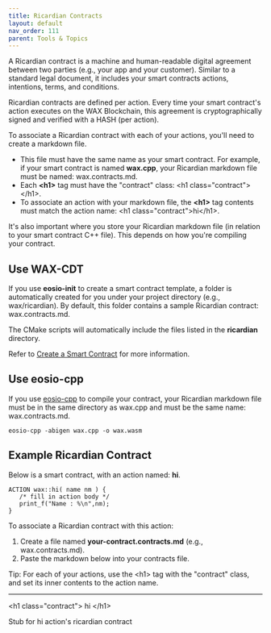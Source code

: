 ```yaml
---
title: Ricardian Contracts
layout: default
nav_order: 111
parent: Tools & Topics
---
```


A Ricardian contract is a machine and human-readable digital agreement between two parties (e.g., your app and your customer). Similar to a standard legal document, it includes your smart contracts actions, intentions, terms, and conditions. 

Ricardian contracts are defined per action. Every time your smart contract's action executes on the WAX Blockchain, this agreement is cryptographically signed and verified with a HASH (per action). 

To associate a Ricardian contract with each of your actions, you'll need to create a markdown file. 

* This file must have the same name as your smart contract. For example, if your smart contract is named **wax.cpp**, your Ricardian markdown file must be named: wax.contracts.md.
* Each **&lt;h1&gt;** tag must have the "contract" class: &lt;h1 class=&quot;contract&quot;&gt;&lt;/h1&gt;.
* To associate an action with your markdown file, the **&lt;h1&gt;** tag contents must match the action name: &lt;h1 class=&quot;contract&quot;&gt;hi&lt;/h1&gt;.

It's also important where you store your Ricardian markdown file (in relation to your smart contract C++ file). This depends on how you're compiling your contract.

## Use WAX-CDT

If you use **eosio-init** to create a smart contract template, a folder is automatically created for you under your project directory (e.g., wax/ricardian). By default, this folder contains a sample Ricardian contract: wax.contracts.md.

The CMake scripts will automatically include the files listed in the **ricardian** directory.

Refer to [Create a Smart Contract](/wax-developer/docs/dapp_hello_world) for more information.

## Use eosio-cpp

If you use [eosio-cpp](/wax-developer/docs/cdt_cpp) to compile your contract, your Ricardian markdown file must be in the same directory as wax.cpp and must be the same name: wax.contracts.md.

```shell
eosio-cpp -abigen wax.cpp -o wax.wasm
```

## Example Ricardian Contract

Below is a smart contract, with an action named: **hi**.

```
ACTION wax::hi( name nm ) {
   /* fill in action body */
   print_f("Name : %\n",nm);
}
```

To associate a Ricardian contract with this action:

1. Create a file named **your-contract.contracts.md** (e.g., wax.contracts.md).
2. Paste the markdown below into your contracts file.

<span>Tip: </span>For each of your actions, use the &lt;h1&gt; tag with the "contract" class, and set its inner contents to the action name.

<hr style="height:1px; border:none; color:#000; background-color:#000; width:100%; text-align:left; margin: 0 auto 0 0;">

&lt;h1 class=&quot;contract&quot;&gt; hi &lt;/h1&gt; 

Stub for hi action's ricardian contract